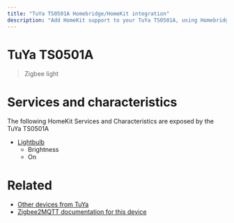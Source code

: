 ```yaml
---
title: "TuYa TS0501A Homebridge/HomeKit integration"
description: "Add HomeKit support to your TuYa TS0501A, using Homebridge, Zigbee2MQTT and homebridge-z2m."
---
```

<!---
This file has been GENERATED using src/docgen/docgen.ts
DO NOT EDIT THIS FILE MANUALLY!
-->
# TuYa TS0501A
> Zigbee light


# Services and characteristics
The following HomeKit Services and Characteristics are exposed by
the TuYa TS0501A

* [Lightbulb](../../light.md)
  * Brightness
  * On


# Related
* [Other devices from TuYa](../index.md#tuya)
* [Zigbee2MQTT documentation for this device](https://www.zigbee2mqtt.io/devices/TS0501A.html)
